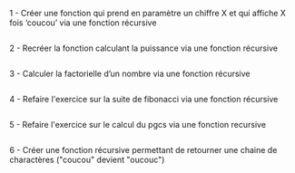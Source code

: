1 - Créer une fonction qui prend en paramètre un chiffre X et qui affiche X fois ‘coucou’ via une fonction récursive 

```

```

2 - Recréer la fonction calculant la puissance via une fonction récursive

```

```

3 - Calculer la factorielle d’un nombre via une fonction récursive

```

```


4 - Refaire l'exercice sur la suite de fibonacci via une fonction récursive

```

```

5 - Refaire l'exercice sur le calcul du pgcs via une fonction recursive

```

```

6 - Créer une fonction récursive permettant de retourner une chaine de charactères ("coucou" devient "oucouc")

```

```
